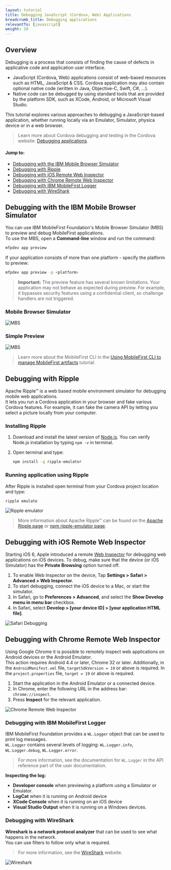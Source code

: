 ```yaml
---
layout: tutorial
title: Debugging JavaScript (Cordova, Web) Applications
breadcrumb_title: Debugging applications        
relevantTo: [javascript]
weight: 10
---
```

## Overview
Debugging is a process that consists of finding the cause of defects in applicative code and application user interface.

* JavaScript (Cordova, Web) applications consist of web-based resources such as HTML, JavaScript &amp; CSS. Cordova application may also contain optional native code (written in Java, Objective-C, Swift, C#, ...).
* Native code can be debugged by using standard tools that are provided by the platform SDK, such as XCode, Android, or Microsoft Visual Studio.

This tutorial explores various approaches to debugging a JavaScript-based application, whether running locally via an Emulator, Simulator, physica device or in a web browser.

> Learn more about Cordova debugging and testing in the Cordova website: [Debugging applications](https://cordova.apache.org/docs/en/latest/guide/next/index.html#link-testing-on-a-simulator-vs-on-a-real-device).

#### Jump to:

* [Debugging with the IBM Mobile Browser Simulator](#debugging-with-the-ibm-mobile-browser-simulator)
* [Debugging with Ripple](#debugging-with-ripple)
* [Debugging with iOS Remote Web Inspector](#debugging-with-ios-remote-web-inspector)
* [Debugging with Chrome Remote Web Inspector](#debugging-with-chrome-remote-web-inspector)
* [Debugging with IBM MobileFirst Logger](#debugging-with-ibm-mobilefirst-logger)
* [Debugging with WireShark](#debugging-with-wireshark)

## Debugging with the IBM Mobile Browser Simulator
You can use IBM MobileFirst Foundation's Mobile Browser Simulator (MBS) to preview and debug MobileFirst applications.  
To use the MBS, open a **Command-line** window and run the command:

```bash
mfpdev app preview
```

If your application consists of more than one platform - specify the platform to preview:

```bash
mfpdev app preview -p <platform>
```

> <span class="glyphicon glyphicon-exclamation-sign" aria-hidden="true"></span> **Important:** The preview feature has several known limitations. Your application may not behave as expected during preview. For example, it bypasses security features using a confidential client, so challenge handlers are not triggered. 

### Mobile Browser Simulator

![MBS](mbs.png)

### Simple Preview

![MBS](simple.png)

> Learn more about the MobileFirst CLI in the [Using MobileFirst CLI to manage MobileFirst artifacts](../using-mobilefirst-cli-to-manage-mobilefirst-artifacts) tutorial.

## Debugging with Ripple
Apache Ripple™ is a web based mobile environment simulator for debugging mobile web applications.  
It lets you run a Cordova application in your browser and fake various Cordova features. For example, it can fake the camera API by letting you select a picture locally from your computer.  

### Installing Ripple

1. Download and install the latest version of [Node.js](https://nodejs.org/en/).
You can verify Node.js installation by typing `npm -v` in terminal.
2. Open terminal and type:

   ```bash
   npm install -g ripple-emulator
   ```

### Running application using Ripple
After Ripple is installed open terminal from your Cordova project location and type:

```bash
ripple emulate
```

![Ripple emulator](Ripple2.png)

> More information about Apache Ripple™ can be found on the [Apache Ripple page](http://ripple.incubator.apache.org/) or [npm ripple-emulator page](https://www.npmjs.com/package/ripple-emulator).

## Debugging with iOS Remote Web Inspector
Starting iOS 6, Apple introduced a remote [Web Inspector](https://developer.apple.com/safari/tools/) for debugging web applications on iOS devices. To debug, make sure that the device (or iOS Simulator) has the **Private Browsing** option turned off.  

1. To enable Web Inspector on the device, Tap **Settings > Safari > Advanced > Web Inspector**.
2. To start debugging, connect the iOS device to a Mac, or start the simulator.
3. In Safari, go to **Preferences > Advanced**, and select the **Show Develop menu in menu bar** checkbox.
4. In Safari, select **Develop > [your device ID] > [your application HTML file]**.

![Safari Debugging](safari-debugging.png)

## Debugging with Chrome Remote Web Inspector
Using Google Chrome it is possible to remotely inspect web applications on Android devices or the Android Emulator.  
This action requires Android 4.4 or later, Chrome 32 or later. Additionally, in the `AndroidManifest.xml` file, `targetSdkVersion = 19` or above is required. In the `project.properties` file, `target = 19` or above is required.

1. Start the application in the Android Emulator or a connected device.
2. In Chrome, enter the following URL in the address bar: `chrome://inspect`.
3. Press **Inspect** for the relevant application.

![Chrome Remote Web Inspector](Chrome-Remote-Web-Inspector.png)

### Debugging with IBM MobileFirst Logger
IBM MobileFirst Foundation provides a `WL.Logger` object that can be used to print log messages.  
`WL.Logger` contains several levels of logging: `WL.Logger.info`, `WL.Logger.debug`, `WL.Logger.error`.

> For more information, see the documentation for `WL.Logger` in the API reference part of the user documentation.

**Inspecting the log:**

* **Developer console** when previewing a platform using a Simulator or Emulator.
* **LogCat** when it is running on Android device
* **XCode Console** when it is running on an iOS device
* **Visual Studio Output** when it is running on a Windows devices.

### Debugging with WireShark
**Wireshark is a network protocol analyzer** that can be used to see what happens in the network.  
You can use filters to follow only what is required.  

> For more information, see the [WireShark](http://www.wireshark.org) website.

![Wireshark](wireshark.png)
